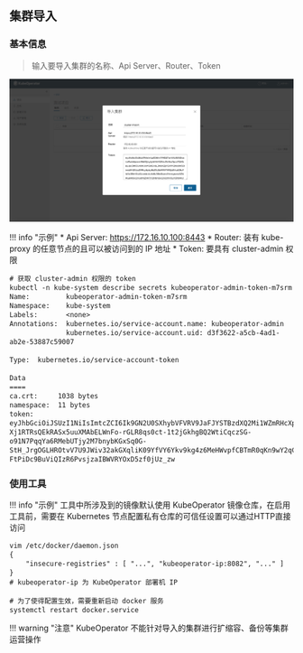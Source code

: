 ## 集群导入

### 基本信息
> 输入要导入集群的名称、Api Server、Router、Token

![deploy-1](../img/user_manual/cluster/cluster-import.png)

!!! info "示例"
    * Api Server: https://172.16.10.100:8443
    * Router: 装有 kube-proxy 的任意节点的且可以被访问到的 IP 地址
    * Token: 要具有 cluster-admin 权限

```
# 获取 cluster-admin 权限的 token
kubectl -n kube-system describe secrets kubeoperator-admin-token-m7srm
Name:         kubeoperator-admin-token-m7srm
Namespace:    kube-system
Labels:       <none>
Annotations:  kubernetes.io/service-account.name: kubeoperator-admin
              kubernetes.io/service-account.uid: d3f3622-a5cb-4ad1-ab2e-53887c59007

Type:  kubernetes.io/service-account-token

Data
====
ca.crt:     1038 bytes
namespace:  11 bytes
token:      eyJhbGciOiJSUzI1NiIsImtcZCI6Ik9GN2U0SXhybVFVRV9JaFJYSTBzdXQ2Mi1WZmRHcXpIOXNDb2Rqemt0MjAifQ.eyJpc3MiOiJrdWJlcm5ldGVzL1NlcnZpY2VhY2NvdW50Iiwia3ViZXJuZXRlcy5pxy9zZXJ2aWNlYWNjb3VudC9uYW1lc3BhY2UiOiJrdWJlLXN5c3RlbSIsImt1YmVybmV0ZXMuaW8vc2VydmljZWFjY291bnQvc2VjcmV0Lm5hbWUiOiJrby1hZG1pbi10b2tlbi1tN3NybSIsImt1YmVybmV0ZXMuaW8vc2VydmljZWFjY291bnQvc2VydmljZS1hY2NvdW50Lm5hbWUiOiJrby1hZG1pbiIsImt1YmVybmV0ZXMuaW8vc2VydmljZWFjY291bnQvc2VydmljZS1hY2NvdW50LnVpZCI6ImQzZjM2MzIyLWE1Y2ItNGFkMS1hYjJlLTUzODg3Y2E1OTAwNyIsInN1YiI6InN5c3RlbTpzZXJ2aWNlYWNjb3VudDprdWJlLXN5c3RlbTprby1hZG1pbiJ9.HvpDTAgn0nHu0ZnyPgxOFwWKiwtyYEqWaBWTrSV7EjRcToVIrN2eR8t9kw_RiDEI93S_Nnfjw-Xj1RTRsQEkRASx5uuXMAbELWnFo-rGLR8qs0ct-1t2jGkhgBQ2WtiCqczSG-o91N7PqqYa6RMebUTjy2M7bnybKGxSq0G-StH_JrgOGLHROtvV7U9JWiv32akGXqliK09YfVY6Ykv9kg4z6MeHWvpfCBTmR0qKn9wY2qC2DHynw2Nd_5LxtHeCJGYcvflaR_kcOP4bhzqxMbtGSf0xd5GXYa1iNKGm3Hu8-FtPiDc9BuViQIzR6PvsjzaIBWVRYOxD5zf0jUz_zw
```

### 使用工具
!!! info "示例"
    工具中所涉及到的镜像默认使用 KubeOperator 镜像仓库，在启用工具前，需要在 Kubernetes 节点配置私有仓库的可信任设置可以通过HTTP直接访问

```
vim /etc/docker/daemon.json
{ 
    "insecure-registries" : [ "...", "kubeoperator-ip:8082", "..." ] 
}
# kubeoperator-ip 为 KubeOperator 部署机 IP

# 为了使得配置生效，需要重新启动 docker 服务
systemctl restart docker.service
```

!!! warning "注意"
    KubeOperator 不能针对导入的集群进行扩缩容、备份等集群运营操作
